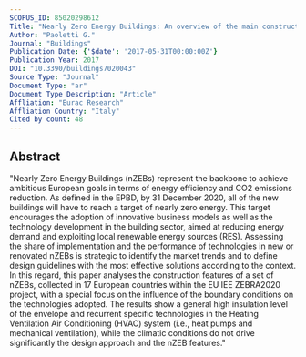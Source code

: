 ```yaml
---
SCOPUS_ID: 85020298612
Title: "Nearly Zero Energy Buildings: An overview of the main construction features across Europe"
Author: "Paoletti G."
Journal: "Buildings"
Publication Date: {'$date': '2017-05-31T00:00:00Z'}
Publication Year: 2017
DOI: "10.3390/buildings7020043"
Source Type: "Journal"
Document Type: "ar"
Document Type Description: "Article"
Affliation: "Eurac Research"
Affliation Country: "Italy"
Cited by count: 48
---
```


## Abstract
"Nearly Zero Energy Buildings (nZEBs) represent the backbone to achieve ambitious European goals in terms of energy efficiency and CO2 emissions reduction. As defined in the EPBD, by 31 December 2020, all of the new buildings will have to reach a target of nearly zero energy. This target encourages the adoption of innovative business models as well as the technology development in the building sector, aimed at reducing energy demand and exploiting local renewable energy sources (RES). Assessing the share of implementation and the performance of technologies in new or renovated nZEBs is strategic to identify the market trends and to define design guidelines with the most effective solutions according to the context. In this regard, this paper analyses the construction features of a set of nZEBs, collected in 17 European countries within the EU IEE ZEBRA2020 project, with a special focus on the influence of the boundary conditions on the technologies adopted. The results show a general high insulation level of the envelope and recurrent specific technologies in the Heating Ventilation Air Conditioning (HVAC) system (i.e., heat pumps and mechanical ventilation), while the climatic conditions do not drive significantly the design approach and the nZEB features."
